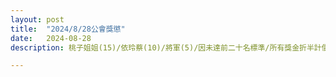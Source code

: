 ```yaml
---
layout: post
title:  "2024/8/28公會獎懲"
date:   2024-08-28
description: 桃子姐姐(15)/依玲蔡(10)/將軍(5)/因未達前二十名標準/所有獎金折半計價!

---
```

